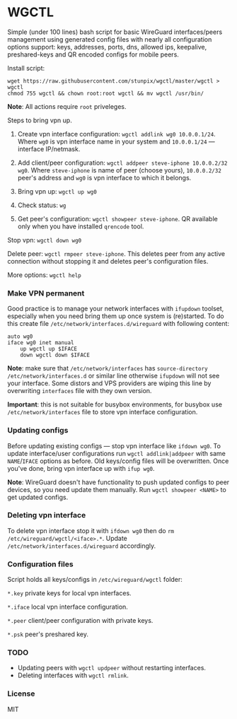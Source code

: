 # WGCTL

Simple (under 100 lines) bash script for basic WireGuard interfaces/peers management using generated config files with nearly all configuration options support: keys, addresses, ports, dns, allowed ips, keepalive, preshared-keys and QR encoded configs for mobile peers.

Install script:
```
wget https://raw.githubusercontent.com/stunpix/wgctl/master/wgctl > wgctl
chmod 755 wgctl && chown root:root wgctl && mv wgctl /usr/bin/
```

**Note**: All actions require `root` priveleges.

Steps to bring vpn up. 

1. Create vpn interface configuration: `wgctl addlink wg0 10.0.0.1/24`. Where `wg0` is vpn interface name in your system and `10.0.0.1/24` — interface IP/netmask.

2. Add client/peer configuration: `wgctl addpeer steve-iphone 10.0.0.2/32 wg0`. Where `steve-iphone` is name of peer (choose yours), `10.0.0.2/32` peer's address and `wg0` is vpn interface to which it belongs.

3. Bring vpn up: `wgctl up wg0`

4. Check status: `wg`

5. Get peer's configuration: `wgctl showpeer steve-iphone`. QR available only when you have installed `qrencode` tool.

Stop vpn: `wgctl down wg0`

Delete peer: `wgctl rmpeer steve-iphone`. This deletes peer from any active connection without stopping it and deletes peer's configuration files.

More options: `wgctl help`

### Make VPN permanent

Good practice is to manage your network interfaces with `ifupdown` toolset, especially when you need bring them up once system is (re)started. To do this create file `/etc/network/interfaces.d/wireguard` with following content:

```
auto wg0
iface wg0 inet manual
	up wgctl up $IFACE
	down wgctl down $IFACE
```

**Note**: make sure that `/etc/network/interfaces` has `source-directory /etc/network/interfaces.d` or similar line otherwise `ifupdown` will not see your interface. Some distors and VPS providers are wiping this line by overwriting `interfaces` file with they own version.

**Important**: this is not suitable for busybox environments, for busybox use `/etc/network/interfaces` file to store vpn interface configuration.

### Updating configs

Before updating existing configs — stop vpn interface like `ifdown wg0`. To update interface/user configurations run `wgctl addlink|addpeer` with same `NAME`/`IFACE` options as before. Old keys/config files will be overwritten. Once you've done, bring vpn interface up with `ifup wg0`.

**Note**: WireGuard doesn't have functionality to push updated configs to peer devices, so you need update them manually. Run `wgctl showpeer <NAME>` to get updated configs.

### Deleting vpn interface

To delete vpn interface stop it with `ifdown wg0` then do `rm /etc/wireguard/wgctl/<iface>.*`. Update `/etc/network/interfaces.d/wireguard` accordingly.

### Configuration files

Script holds all keys/configs in `/etc/wireguard/wgctl` folder:

`*.key` private keys for local vpn interfaces.

`*.iface` local vpn interface configuration.

`*.peer` client/peer configuration with private keys.

`*.psk` peer's preshared key.

### TODO

 * Updating peers with `wgctl updpeer` without restarting interfaces.
 * Deleting interfaces with `wgctl rmlink`.

### License

MIT
